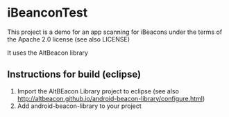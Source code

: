 # iBeanconTest
This project is a demo for an app scanning for iBeacons under the terms of the Apache 2.0 license (see also LICENSE)

It uses the AltBeacon library

## Instructions for build (eclipse)
1. Import the AltBEacon Library project to eclipse (see also http://altbeacon.github.io/android-beacon-library/configure.html)
2. Add android-beacon-library to your project
